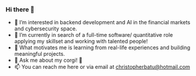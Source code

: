 ### Hi there 👋

- 🧠 I’m interested in backend development and AI in the financial markets and cybersecurity space.
- 🌱 I’m currently in search of a full-time software/ quantitative role applying my skillset and working with talented people!
- 💞 What motivates me is learning from real-life experiences and building meaningful projects.
- 💬 Ask me about my corgi! 🐶
- 📫 You can reach me here or via email at christopherbatu@hotmail.com

